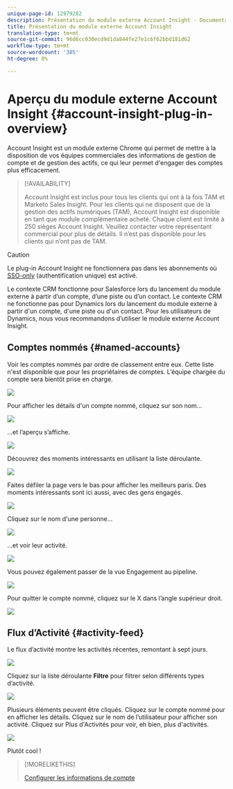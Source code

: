 ```yaml
---
unique-page-id: 12979282
description: Présentation du module externe Account Insight - Documentation sur le marketing - Documentation du produit
title: Présentation du module externe Account Insight
translation-type: tm+mt
source-git-commit: 96d6cc030ecd9d1da844fe27e1c6f62bbd181d62
workflow-type: tm+mt
source-wordcount: '305'
ht-degree: 0%

---
```



# Aperçu du module externe Account Insight {#account-insight-plug-in-overview}

Account Insight est un module externe Chrome qui permet de mettre à la disposition de vos équipes commerciales des informations de gestion de compte et de gestion des actifs, ce qui leur permet d&#39;engager des comptes plus efficacement.

>[!AVAILABILITY]
>
>Account Insight est inclus pour tous les clients qui ont à la fois TAM et Marketo Sales Insight. Pour les clients qui ne disposent que de la gestion des actifs numériques (TAM), Account Insight est disponible en tant que module complémentaire acheté. Chaque client est limité à 250 sièges Account Insight. Veuillez contacter votre représentant commercial pour plus de détails. Il n’est pas disponible pour les clients qui n’ont pas de TAM.

>[!CAUTION]
>
>Le plug-in Account Insight ne fonctionnera pas dans les abonnements où [SSO-only](/help/marketo/product-docs/administration/additional-integrations/restrict-user-login-to-sso-only.md) (authentification unique) est activé.
>
>Le contexte CRM fonctionne pour Salesforce lors du lancement du module externe à partir d’un compte, d’une piste ou d’un contact. Le contexte CRM ne fonctionne pas pour Dynamics lors du lancement du module externe à partir d&#39;un compte, d&#39;une piste ou d&#39;un contact. Pour les utilisateurs de Dynamics, nous vous recommandons d’utiliser le module externe Account Insight.

## Comptes nommés {#named-accounts}

Voir les comptes nommés par ordre de classement entre eux. Cette liste n&#39;est disponible que pour les propriétaires de comptes. L’équipe chargée du compte sera bientôt prise en charge.

![](assets/na1.png)

Pour afficher les détails d&#39;un compte nommé, cliquez sur son nom...

![](assets/na3.png)

...et l’aperçu s’affiche.

![](assets/na4.png)

Découvrez des moments intéressants en utilisant la liste déroulante.

![](assets/na5.png)

Faites défiler la page vers le bas pour afficher les meilleurs paris. Des moments intéressants sont ici aussi, avec des gens engagés.

![](assets/na6.png)

Cliquez sur le nom d&#39;une personne...

![](assets/na7.png)

...et voir leur activité.

![](assets/na8.png)

Vous pouvez également passer de la vue Engagement au pipeline.

![](assets/na9.png)

Pour quitter le compte nommé, cliquez sur le X dans l’angle supérieur droit.

![](assets/na10.png)

## Flux d’Activité {#activity-feed}

Le flux d’activité montre les activités récentes, remontant à sept jours.

![](assets/af1.png)

Cliquez sur la liste déroulante **Filtre** pour filtrer selon différents types d’activité.

![](assets/af2.png)

Plusieurs éléments peuvent être cliqués. Cliquez sur le compte nommé pour en afficher les détails. Cliquez sur le nom de l’utilisateur pour afficher son activité. Cliquez sur Plus d&#39;Activités pour voir, eh bien, plus d&#39;activités.

![](assets/af3.png)

Plutôt cool !

>[!MORELIKETHIS]
>
>[Configurer les informations de compte](/help/marketo/product-docs/target-account-management/setup-tam/set-up-account-insight.md)
